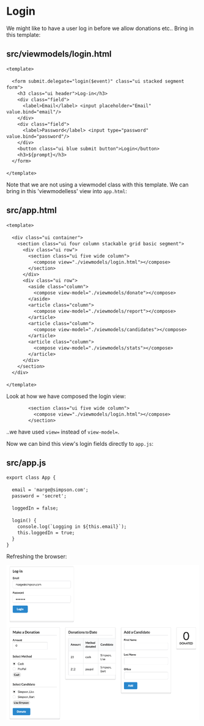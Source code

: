 # Login 

We might like to have a user log in before we allow donations etc.. Bring in this template:

## src/viewmodels/login.html

~~~
<template>

  <form submit.delegate="login($event)" class="ui stacked segment form">
    <h3 class="ui header">Log-in</h3>
    <div class="field">
      <label>Email</label> <input placeholder="Email" value.bind="email"/>
    </div>
    <div class="field">
      <label>Password</label> <input type="password" value.bind="password"/>
    </div>
    <button class="ui blue submit button">Login</button>
    <h3>${prompt}</h3>
  </form>

</template>
~~~

Note that we are not using a viewmodel class with this template. We can bring in this 'viewmodelless' view into `app.html`:

## src/app.html

~~~
<template>

  <div class="ui container">
    <section class="ui four column stackable grid basic segment">
      <div class="ui row">
        <section class="ui five wide column">
          <compose view="./viewmodels/login.html"></compose>
        </section>
      </div>
      <div class="ui row">
        <aside class="column">
          <compose view-model="./viewmodels/donate"></compose>
        </aside>
        <article class="column">
          <compose view-model="./viewmodels/report"></compose>
        </article>
        <article class="column">
          <compose view-model="./viewmodels/candidates"></compose>
        </article>
        <article class="column">
          <compose view-model="./viewmodels/stats"></compose>
        </article>
      </div>
    </section>
  </div>

</template>
~~~

Look at how we have composed the login view:

~~~
        <section class="ui five wide column">
          <compose view="./viewmodels/login.html"></compose>
        </section>
~~~

..we have used `view=` instead of `view-model=`.

Now we can bind this view's login fields directly to `app.js`:

## src/app.js

~~~
export class App {

  email = 'marge@simpson.com';
  password = 'secret';

  loggedIn = false;

  login() {
    console.log(`Logging in ${this.email}`);
    this.loggedIn = true;
  }
}
~~~

Refreshing the browser:

![](img/03.png)

